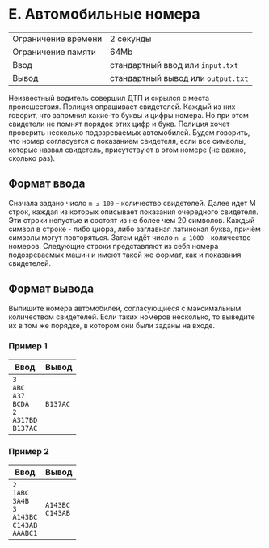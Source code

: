 # E. Автомобильные номера

|                     |                                    |
| ------------------- | ---------------------------------- |
| Ограничение времени | 2 секунды                          |
| Ограничение памяти  | 64Mb                               |
| Ввод                | стандартный ввод или `input.txt`   |
| Вывод               | стандартный вывод или `output.txt` |

Неизвестный водитель совершил ДТП и скрылся с места происшествия. Полиция опрашивает свидетелей. Каждый из них говорит, что запомнил какие-то буквы и цифры номера. Но при этом свидетели не помнят порядок этих цифр и букв. Полиция хочет проверить несколько подозреваемых автомобилей. Будем говорить, что номер согласуется с показанием свидетеля, если все символы, которые назвал свидетель, присутствуют в этом номере (не важно, сколько раз).

## Формат ввода

Сначала задано число `m ≤ 100` - количество свидетелей. Далее идет M строк, каждая из которых описывает показания очередного свидетеля. Эти строки непустые и состоят из не более чем 20 символов. Каждый символ в строке - либо цифра, либо заглавная латинская буква, причём символы могут повторяться.
Затем идёт число `n ≤ 1000` - количество номеров. Следующие строки представляют из себя номера подозреваемых машин и имеют такой же формат, как и показания свидетелей.

## Формат вывода

Выпишите номера автомобилей, согласующиеся с максимальным количеством свидетелей. Если таких номеров несколько, то выведите их в том же порядке, в котором они были заданы на входе.

### Пример 1

| Ввод                                                                       | Вывод    |
| -------------------------------------------------------------------------- | -------- |
| `3` <br> `ABC` <br> `A37` <br> `BCDA` <br> `2` <br> `A317BD` <br> `B137AC` | `B137AC` |

### Пример 2

| Ввод                                                                           | Вывод                  |
| ------------------------------------------------------------------------------ | ---------------------- |
| `2` <br> `1ABC` <br> `3A4B` <br> `3` <br> `A143BC` <br> `C143AB` <br> `AAABC1` | `A143BC` <br> `C143AB` |
